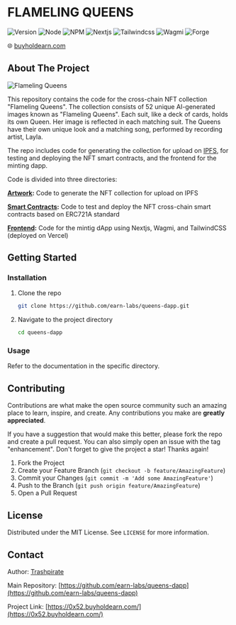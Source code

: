 # FLAMELING QUEENS

![Version](https://img.shields.io/badge/version-1.0.0-blue.svg?style=for-the-badge)
![Node](https://img.shields.io/badge/node-v20.10.0-blue.svg?style=for-the-badge)
![NPM](https://img.shields.io/badge/npm-v10.2.3-blue?style=for-the-badge)
![Nextjs](https://img.shields.io/badge/next-v14.2.2-blue?style=for-the-badge)
![Tailwindcss](https://img.shields.io/badge/TailwindCSS-v3.4.1-blue?style=for-the-badge)
![Wagmi](https://img.shields.io/badge/Wagmi-v2.5.19-blue?style=for-the-badge)
![Forge](https://img.shields.io/badge/Forge-v0.2.0-blue?style=for-the-badge)

🌐 [buyholdearn.com](https://buyholdearn.com)  


<!-- ABOUT THE PROJECT -->

## About The Project

![Flameling Queens](https://0x52.buyholdearn.com/title.png?raw=true)

This repository contains the code for the cross-chain NFT collection "Flameling Queens". The collection consists of 52 unique AI-generated images known as "Flameling Queens". Each suit, like a deck of cards, holds its own Queen. Her image is reflected in each matching suit. The Queens have their own unique look and a matching song, performed by recording artist, Layla. 

The repo includes code for generating the collection for upload on [IPFS](https://ipfs.tech/), for testing and deploying the NFT smart contracts, and the frontend for the minting dapp.

Code is divided into three directories:

**[Artwork](./artwork):**
Code to generate the NFT collection for upload on IPFS

**[Smart Contracts](./contracts):**
Code to test and deploy the NFT cross-chain smart contracts based on ERC721A standard

**[Frontend](./frontend):**
Code for the mintig dApp using Nextjs, Wagmi, and TailwindCSS (deployed on Vercel)

<!-- GETTING STARTED -->

## Getting Started

### Installation

1. Clone the repo
   ```sh
   git clone https://github.com/earn-labs/queens-dapp.git
   ```
2. Navigate to the project directory
   ```sh
   cd queens-dapp
   ```

### Usage

Refer to the documentation in the specific directory.

<!-- CONTRIBUTING -->

## Contributing

Contributions are what make the open source community such an amazing place to learn, inspire, and create. Any contributions you make are **greatly appreciated**.

If you have a suggestion that would make this better, please fork the repo and create a pull request. You can also simply open an issue with the tag "enhancement".
Don't forget to give the project a star! Thanks again!

1. Fork the Project
2. Create your Feature Branch (`git checkout -b feature/AmazingFeature`)
3. Commit your Changes (`git commit -m 'Add some AmazingFeature'`)
4. Push to the Branch (`git push origin feature/AmazingFeature`)
5. Open a Pull Request

<!-- LICENSE -->

## License

Distributed under the MIT License. See `LICENSE` for more information.

<!-- CONTACT -->

## Contact

Author: [Trashpirate](https://github.com/trashpirate)

Main Repository: [https://github.com/earn-labs/queens-dapp](https://github.com/earn-labs/queens-dapp)

Project Link: [https://0x52.buyholdearn.com/](https://0x52.buyholdearn.com/)

